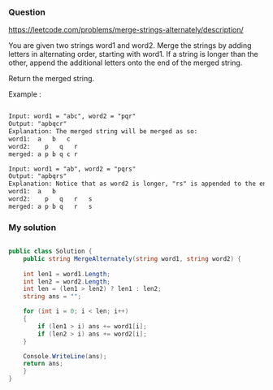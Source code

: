 ### Question

https://leetcode.com/problems/merge-strings-alternately/description/

You are given two strings word1 and word2. Merge the strings by adding letters in alternating order, starting with word1. If a string is longer than the other, append the additional letters onto the end of the merged string.

Return the merged string.

Example :

```md

Input: word1 = "abc", word2 = "pqr"
Output: "apbqcr"
Explanation: The merged string will be merged as so:
word1:  a   b   c
word2:    p   q   r
merged: a p b q c r

Input: word1 = "ab", word2 = "pqrs"
Output: "apbqrs"
Explanation: Notice that as word2 is longer, "rs" is appended to the end.
word1:  a   b 
word2:    p   q   r   s
merged: a p b q   r   s

```

### My solution

```C#

public class Solution {
    public string MergeAlternately(string word1, string word2) {
      
    int len1 = word1.Length;
    int len2 = word2.Length;
    int len = (len1 > len2) ? len1 : len2;
    string ans = "";

    for (int i = 0; i < len; i++)
    {
        if (len1 > i) ans += word1[i];
        if (len2 > i) ans += word2[i];
    }

    Console.WriteLine(ans);  
    return ans;
    }
}

```
